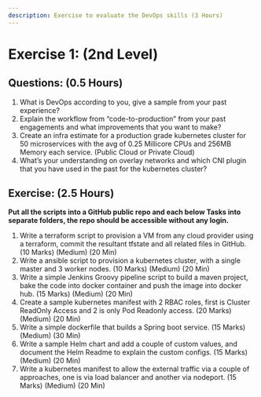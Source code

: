 ```yaml
---
description: Exercise to evaluate the DevOps skills (3 Hours)
---
```


# Exercise 1: \(2nd Level\)

## **Questions: \(0.5 Hours\)**

1. What is DevOps according to you, give a sample from your past experience?
2. Explain the workflow from “code-to-production” from your past engagements and what improvements that you want to make?
3. Create an infra estimate for a production grade kubernetes cluster for 50 microservices with the avg of 0.25 Millicore CPUs and 256MB Memory each service. \(Public Cloud or Private Cloud\)
4. What’s your understanding on overlay networks and which CNI plugin that you have used in the past for the kubernetes cluster?  

## **Exercise: \(2.5 Hours\)**

**Put all the scripts into a GitHub public repo and each below Tasks into separate folders, the repo should be accessible without any login.** 

1. Write a terraform script to provision a VM from any cloud provider using a terraform, commit the resultant tfstate and all related files in GitHub. \(10 Marks\) \(Medium\) \(20 Min\)
2. Write a ansible script to provision a kubernetes cluster, with a single master and 3 worker nodes. \(10 Marks\) \(Medium\) \(20 Min\)
3. Write a simple Jenkins Groovy pipeline script to build a maven project, bake the code into docker container and push the image into docker hub. \(15 Marks\) \(Medium\) \(20 Min\)
4. Create a sample kubernetes manifest with 2 RBAC roles, first is Cluster ReadOnly Access and 2 is only Pod Readonly access. \(20 Marks\) \(Medium\) \(20 Min\)
5. Write a simple dockerfile that builds a Spring boot service. \(15 Marks\) \(Medium\) \(30 Min\)
6. Write a sample Helm chart and add a couple of custom values, and document the Helm Readme to explain the custom configs. \(15 Marks\) \(Medium\) \(20 Min\)
7. Write a kubernetes manifest to allow the external traffic via a couple of approaches, one is via load balancer and another via nodeport.  \(15 Marks\) \(Medium\) \(20 Min\)


